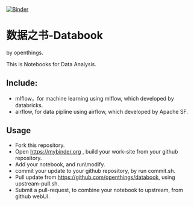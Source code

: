 [![Binder](https://mybinder.org/badge.svg)](https://mybinder.org/v2/gh/openthings/databook/master)

# 数据之书-Databook
by openthings.

This is Notebooks for Data Analysis.

## Include:

- mlflow，for machine learning using mlflow, which developed by databricks.
- airflow, for data pipline using airflow, which developed by Apache SF.

## Usage

- Fork this repository.
- Open https://mybinder.org , build your work-site from your github repository.
- Add your notebook, and run\modify.
- commit your update to your github repository, by run commit.sh.
- Pull update from https://github.com/openthings/databook, using upstream-pull.sh.
- Submit a pull-request, to combine your notebook to upstream, from github webUI.
